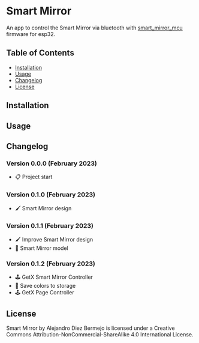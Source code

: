 # Smart Mirror

An app to control the Smart Mirror via bluetooth with [smart_mirror_mcu](https://github.com/AlejaDiez/smart_mirror_mcu) firmware for esp32.

## Table of Contents

- [Installation](#installation)
- [Usage](#usage)
- [Changelog](#changelog)
- [License](#license)

## Installation

## Usage

## Changelog
### Version 0.0.0 (February 2023)
- 📋 Project start
### Version 0.1.0 (February 2023)
- 🖌️ Smart Mirror design
### Version 0.1.1 (February 2023)
- 🖌️ Improve Smart Mirror design
- 🧰 Smart Mirror model
### Version 0.1.2 (February 2023)
- 🕹️ GetX Smart Mirror Controller
- 💾 Save colors to storage
- 🕹️ GetX Page Controller

## License

Smart Mirror by Alejandro Diez Bermejo is licensed under a Creative Commons Attribution-NonCommercial-ShareAlike 4.0 International License.